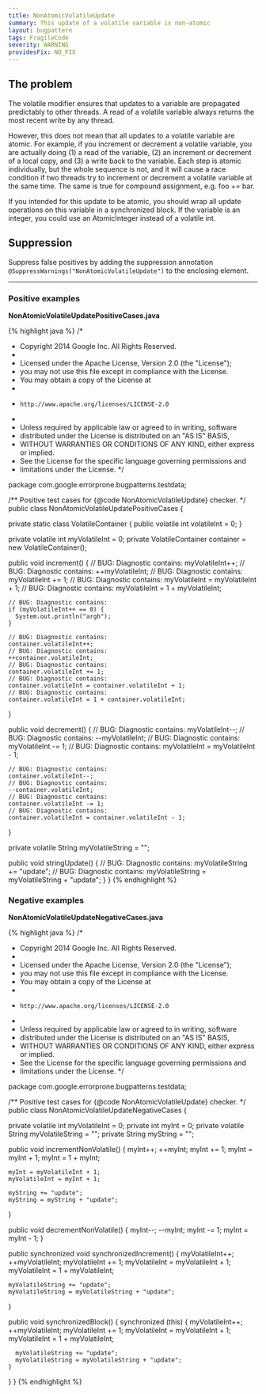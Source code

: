 ```yaml
---
title: NonAtomicVolatileUpdate
summary: This update of a volatile variable is non-atomic
layout: bugpattern
tags: FragileCode
severity: WARNING
providesFix: NO_FIX
---
```


<!--
*** AUTO-GENERATED, DO NOT MODIFY ***
To make changes, edit the @BugPattern annotation or the explanation in docs/bugpattern.
-->

## The problem
The volatile modifier ensures that updates to a variable are propagated predictably to other threads.  A read of a volatile variable always returns the most recent write by any thread.

However, this does not mean that all updates to a volatile variable are atomic.  For example, if you increment or decrement a volatile variable, you are actually doing (1) a read of the variable, (2) an increment or decrement of a local copy, and (3) a write back to the variable. Each step is atomic individually, but the whole sequence is not, and it will cause a race condition if two threads try to increment or decrement a volatile variable at the same time.  The same is true for compound assignment, e.g. foo += bar.

If you intended for this update to be atomic, you should wrap all update operations on this variable in a synchronized block.  If the variable is an integer, you could use an AtomicInteger instead of a volatile int.

## Suppression
Suppress false positives by adding the suppression annotation `@SuppressWarnings("NonAtomicVolatileUpdate")` to the enclosing element.

----------

### Positive examples
__NonAtomicVolatileUpdatePositiveCases.java__

{% highlight java %}
/*
 * Copyright 2014 Google Inc. All Rights Reserved.
 *
 * Licensed under the Apache License, Version 2.0 (the "License");
 * you may not use this file except in compliance with the License.
 * You may obtain a copy of the License at
 *
 *     http://www.apache.org/licenses/LICENSE-2.0
 *
 * Unless required by applicable law or agreed to in writing, software
 * distributed under the License is distributed on an "AS IS" BASIS,
 * WITHOUT WARRANTIES OR CONDITIONS OF ANY KIND, either express or implied.
 * See the License for the specific language governing permissions and
 * limitations under the License.
 */

package com.google.errorprone.bugpatterns.testdata;

/** Positive test cases for {@code NonAtomicVolatileUpdate} checker. */
public class NonAtomicVolatileUpdatePositiveCases {

  private static class VolatileContainer {
    public volatile int volatileInt = 0;
  }

  private volatile int myVolatileInt = 0;
  private VolatileContainer container = new VolatileContainer();

  public void increment() {
    // BUG: Diagnostic contains:
    myVolatileInt++;
    // BUG: Diagnostic contains:
    ++myVolatileInt;
    // BUG: Diagnostic contains:
    myVolatileInt += 1;
    // BUG: Diagnostic contains:
    myVolatileInt = myVolatileInt + 1;
    // BUG: Diagnostic contains:
    myVolatileInt = 1 + myVolatileInt;

    // BUG: Diagnostic contains:
    if (myVolatileInt++ == 0) {
      System.out.println("argh");
    }

    // BUG: Diagnostic contains:
    container.volatileInt++;
    // BUG: Diagnostic contains:
    ++container.volatileInt;
    // BUG: Diagnostic contains:
    container.volatileInt += 1;
    // BUG: Diagnostic contains:
    container.volatileInt = container.volatileInt + 1;
    // BUG: Diagnostic contains:
    container.volatileInt = 1 + container.volatileInt;
  }

  public void decrement() {
    // BUG: Diagnostic contains:
    myVolatileInt--;
    // BUG: Diagnostic contains:
    --myVolatileInt;
    // BUG: Diagnostic contains:
    myVolatileInt -= 1;
    // BUG: Diagnostic contains:
    myVolatileInt = myVolatileInt - 1;

    // BUG: Diagnostic contains:
    container.volatileInt--;
    // BUG: Diagnostic contains:
    --container.volatileInt;
    // BUG: Diagnostic contains:
    container.volatileInt -= 1;
    // BUG: Diagnostic contains:
    container.volatileInt = container.volatileInt - 1;
  }

  private volatile String myVolatileString = "";

  public void stringUpdate() {
    // BUG: Diagnostic contains:
    myVolatileString += "update";
    // BUG: Diagnostic contains:
    myVolatileString = myVolatileString + "update";
  }
}
{% endhighlight %}

### Negative examples
__NonAtomicVolatileUpdateNegativeCases.java__

{% highlight java %}
/*
 * Copyright 2014 Google Inc. All Rights Reserved.
 *
 * Licensed under the Apache License, Version 2.0 (the "License");
 * you may not use this file except in compliance with the License.
 * You may obtain a copy of the License at
 *
 *     http://www.apache.org/licenses/LICENSE-2.0
 *
 * Unless required by applicable law or agreed to in writing, software
 * distributed under the License is distributed on an "AS IS" BASIS,
 * WITHOUT WARRANTIES OR CONDITIONS OF ANY KIND, either express or implied.
 * See the License for the specific language governing permissions and
 * limitations under the License.
 */

package com.google.errorprone.bugpatterns.testdata;

/** Positive test cases for {@code NonAtomicVolatileUpdate} checker. */
public class NonAtomicVolatileUpdateNegativeCases {

  private volatile int myVolatileInt = 0;
  private int myInt = 0;
  private volatile String myVolatileString = "";
  private String myString = "";

  public void incrementNonVolatile() {
    myInt++;
    ++myInt;
    myInt += 1;
    myInt = myInt + 1;
    myInt = 1 + myInt;

    myInt = myVolatileInt + 1;
    myVolatileInt = myInt + 1;

    myString += "update";
    myString = myString + "update";
  }

  public void decrementNonVolatile() {
    myInt--;
    --myInt;
    myInt -= 1;
    myInt = myInt - 1;
  }

  public synchronized void synchronizedIncrement() {
    myVolatileInt++;
    ++myVolatileInt;
    myVolatileInt += 1;
    myVolatileInt = myVolatileInt + 1;
    myVolatileInt = 1 + myVolatileInt;

    myVolatileString += "update";
    myVolatileString = myVolatileString + "update";
  }

  public void synchronizedBlock() {
    synchronized (this) {
      myVolatileInt++;
      ++myVolatileInt;
      myVolatileInt += 1;
      myVolatileInt = myVolatileInt + 1;
      myVolatileInt = 1 + myVolatileInt;

      myVolatileString += "update";
      myVolatileString = myVolatileString + "update";
    }
  }
}
{% endhighlight %}

